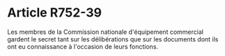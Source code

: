 # Article R752-39

Les membres de la Commission nationale d'équipement commercial gardent le secret tant sur les délibérations que sur les documents dont ils ont eu connaissance à l'occasion de leurs fonctions.